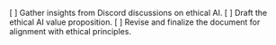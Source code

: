 [ ] Gather insights from Discord discussions on ethical AI.
[ ] Draft the ethical AI value proposition.
[ ] Revise and finalize the document for alignment with ethical principles.